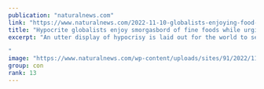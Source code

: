 ```yaml
---
publication: "naturalnews.com"
link: "https://www.naturalnews.com/2022-11-10-globalists-enjoying-food-while-people-eat-bugs.html"
title: "Hypocrite globalists enjoy smorgasbord of fine foods while urging regular people to eat BUGS"
excerpt: "An utter display of hypocrisy is laid out for the world to see as the globalists enjoy a variety of fine foods at the COP27 climate summit in Egypt, while pushing for regular people to eat insects.
"
image: "https://www.naturalnews.com/wp-content/uploads/sites/91/2022/11/Gates_WEF_wikimedia-1.jpeg"
group: con
rank: 13
---
```

